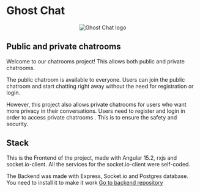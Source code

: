 # Ghost Chat

<p align="center">
<img src="https://res.cloudinary.com/dphleqb5t/image/upload/v1723328440/JChat/Social_Network_fsxh5i.webp"  title="Ghost Chat logo" alt="Ghost Chat logo" >
</p>

## Public and private chatrooms
Welcome to our chatrooms project! This allows both public and private chatrooms.

The public chatroom is available to everyone. Users can join the public chatroom and start chatting right away without the need for registration or login.

However, this project also allows private chatrooms for users who want more privacy in their conversations. Users need to register and login in order to access private chatrooms . This is to ensure the safety and security.


## Stack
This is the Frontend of the project, made with Angular 15.2, rxjs and socket.io-client. All the services for the socket.io-client were self-coded.

The Backend was made with Express, Socket.io and Postgres database. You need to install it to make it work [Go to backend repository](https://github.com/JulianCallejas/JChat-backend)

